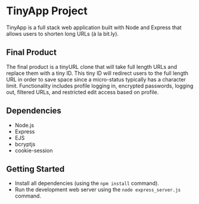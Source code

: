 # TinyApp Project

TinyApp is a full stack web application built with Node and Express that allows users to shorten long URLs (à la bit.ly).

## Final Product

The final product is a tinyURL clone that will take full length URLs and replace them with a tiny ID. This tiny ID will redirect users to the full length URL in order to save space since a micro-status typically has a character limit. Functionality includes profile logging in, encrypted passwords, logging out, filtered URLs, and restricted edit access based on profile. 

## Dependencies

- Node.js
- Express
- EJS
- bcryptjs
- cookie-session

## Getting Started

- Install all dependencies (using the `npm install` command).
- Run the development web server using the `node express_server.js` command.